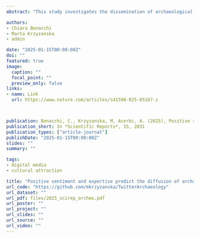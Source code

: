 ```yaml
---
abstract: "This study investigates the dissemination of archaeological information on Twitter/X through the lens of cultural evolution. By analysing 132,230 tweets containing the hashtag #archaeology from 2021 to 2023, we examine how content and context-related factors influence retweeting behaviour. Our findings reveal that tweets with positive sentiment and non-threatening language are more likely to be shared, contrasting with the common negativity bias observed on social media. Additionally, content authored by experts, particularly those with archaeological or historical expertise, is more frequently retweeted than content from popular figures lacking domain-specific expertise. The study also challenges the notion that pseudoarchaeology spreads rapidly and caution against overestimating its impact. Our results align with other studies on the spread of misinformation and “toxic” behaviour on social media, showing that the sharing of negative and hostile content by a vocal minority of users is mediated by other factors pertaining to the context of the communication. These insights underscore the nuanced dynamics of archaeology communication, emphasizing the importance of expert-led and positively charged narratives in engaging the public on social media."

authors:
- Chiara Bonacchi
- Marta Krzyzanska
- admin

date: "2025-01-15T00:00:00Z"
doi: ""
featured: true
image:
  caption: ""
  focal_point: ""
  preview_only: false
links:
- name: Link
  url: https://www.nature.com/articles/s41598-025-85167-z



publication: Bonacchi, C., Krzyzanska, M, Acerbi, A. (2025), Positive sentiment and expertise predict the diffusion of archaeological content on social media, *Scientific Reports*, 15, 2031
publication_short: In *Scientific Reports*, 15, 2031
publication_types: ["article-journal"]
publishDate: "2025-01-15T00:00:00Z"
slides: ""
summary: ""

tags:
- digital media
- cultural attraction

title: "Positive sentiment and expertise predict the diffusion of archaeological content on social media"
url_code: "https://github.com/mkrzyzanska/TwitterArchaeology"
url_dataset: ""
url_pdf: files/2025_scirep_archeo.pdf
url_poster: ""
url_project: ""
url_slides: ""
url_source: ""
url_video: ""
---
```




